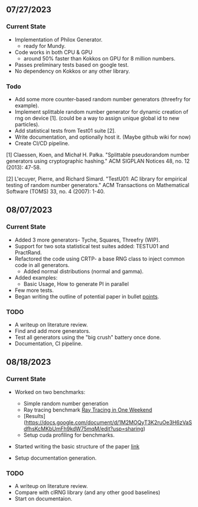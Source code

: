 ## 07/27/2023

### Current State
+ Implementation of Philox Generator.
    + ready for Mundy.
+ Code works in both CPU & GPU
    + around 50% faster than Kokkos on GPU for 8 million numbers.
+ Passes preliminary tests based on google test.
+ No dependency on Kokkos or any other library.

### Todo
+ Add some more counter-based random number generators (threefry for example).
+ Implement splittable random number generator for dynamic creation of rng on device [1]. (could be a way to assign unique global id to new particles).
+ Add statistical tests from Test01 suite [2]. 
+ Write documentation, and optionally host it. (Maybe github wiki for now)
+ Create CI/CD pipeline.



[1] Claessen, Koen, and Michał H. Pałka. "Splittable pseudorandom number generators using cryptographic hashing." ACM SIGPLAN Notices 48, no. 12 (2013): 47-58.

[2] L'ecuyer, Pierre, and Richard Simard. "TestU01: AC library for empirical testing of random number generators." ACM Transactions on Mathematical Software (TOMS) 33, no. 4 (2007): 1-40.


## 08/07/2023

### Current State
+ Added 3 more generators- Tyche, Squares, Threefry (WIP).
+ Support for two sota statistical test suites added: TESTU01 and PractRand.
+ Refactored the code using CRTP- a base RNG class to inject common code in all generators.
    + Added normal distributions (normal and gamma).
+ Added examples:
    + Basic Usage, How to generate PI in parallel
+ Few more tests. 
+ Began writing the outline of potential paper in bullet [points](https://docs.google.com/document/d/e/2PACX-1vQBQjIKm9oG2mufLpKI5uZOLZ7cLiEGABTQ4hC8LNSjYd-0e_9EIH4ftEDlammmbo-pHtJYgZ8orBNq/pub). 

### TODO
+ A writeup on literature review.
+ Find and add more generators.  
+ Test all generators using the "big crush" battery once done.
+ Documentation, CI pipeline.


## 08/18/2023

### Current State
+ Worked on two benchmarks:
    + Simple random number generation
    + Ray tracing benchmark [Ray Tracing in One Weekend](https://github.com/Shihab-Shahriar/raytracinginoneweekendincuda.git)
    + [Results] (https://docs.google.com/document/d/1M2MOQyT3K2ruOe3H6zVaSdfhsKcMKbUmFh9kdW75mqM/edit?usp=sharing)
    + Setup cuda profiling for benchmarks.

+ Started writing the basic structure of the paper [link](https://docs.google.com/document/d/1M2MOQyT3K2ruOe3H6zVaSdfhsKcMKbUmFh9kdW75mqM/edit?usp=sharing)
+ Setup documentation generation.

### TODO
+ A writeup on literature review.
+ Compare with clRNG library (and any other good baselines)
+ Start on documentaion. 